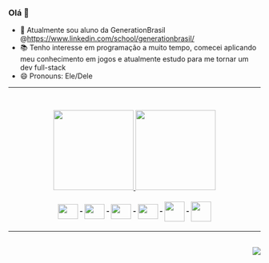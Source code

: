 

### Olá 👋


- 🌱 Atualmente sou aluno da GenerationBrasil @https://www.linkedin.com/school/generationbrasil/
- 📚 Tenho interesse em programação a muito tempo, comecei aplicando meu conhecimento em jogos e atualmente estudo para me tornar um dev full-stack
- 😄 Pronouns: Ele/Dele

<hr>
     &nbsp;   &nbsp;   &nbsp;   &nbsp;   &nbsp;   &nbsp;
  </hr>
    <p align="center">
    <a href="https://github.com/novaavos">
    <img height="160em" src="https://github-readme-stats.vercel.app/api?username=novaavos&show_icons=true&theme=material-palenight&include_all_commits=true&count_private=true"/>
    <img height="160em" src="https://github-readme-stats.vercel.app/api/top-langs/?username=novaavos&layout=compact&langs_count=16&theme=material-palenight"/>
    </a></p>
<h4 align="center">
  <img align="center" height="30" width="40" src="https://cdn.jsdelivr.net/gh/devicons/devicon/icons/javascript/javascript-original.svg"> - 
  <img align="center" height="30" width="40" src="https://cdn.jsdelivr.net/gh/devicons/devicon/icons/java/java-original.svg"> - 
  <img align="center" height="30" width="40" src="https://cdn.jsdelivr.net/gh/devicons/devicon/icons/csharp/csharp-original.svg"> - 
  <img align="center" height="30" width="40" src="https://cdn.jsdelivr.net/gh/devicons/devicon/icons/xd/xd-plain.svg"> - 
  <img align="center" width="40" src="https://cdn.jsdelivr.net/gh/devicons/devicon/icons/docker/docker-plain-wordmark.svg"> -
  <img align="center" width="40" src="https://cdn.jsdelivr.net/gh/devicons/devicon/icons/react/react-original-wordmark.svg"> 
<h4/>
  <hr>
     &nbsp;   &nbsp;   &nbsp;   &nbsp;   &nbsp;   &nbsp;
  </hr>
<br>
 <div>
   <img align="right" src="https://cdn.betterttv.net/emote/60d09e6a8ed8b373e42174b7/2x">
 </div>
<br>
